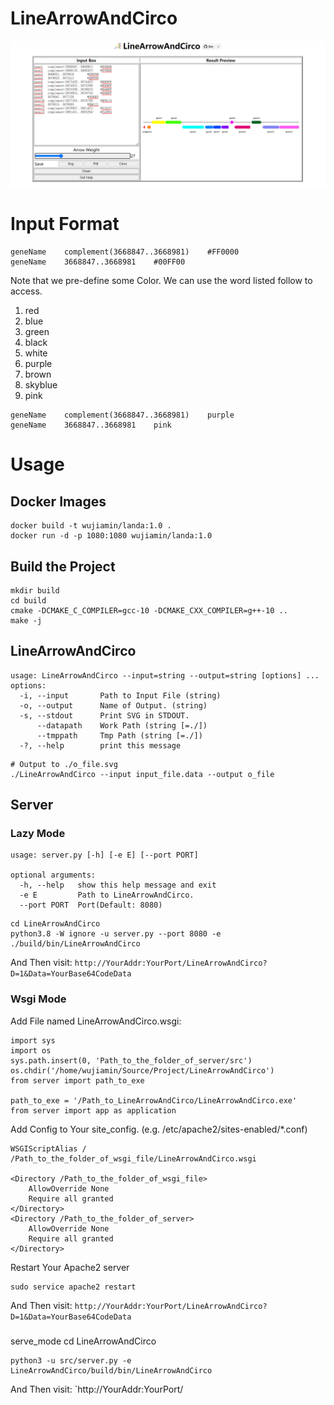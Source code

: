 LineArrowAndCirco
===

![HomePAGE](lib/img/HomePAGE.png)

# Input Format
```
geneName    complement(3668847..3668981)	#FF0000
geneName    3668847..3668981	#00FF00
```
Note that we pre-define some Color. We can use the word listed follow to access.

1. red
2. blue
3. green
4. black
5. white
6. purple
7. brown
8. skyblue
9. pink

```
geneName    complement(3668847..3668981)	purple
geneName    3668847..3668981	pink
```

# Usage
## Docker Images
```shell
docker build -t wujiamin/landa:1.0 .
docker run -d -p 1080:1080 wujiamin/landa:1.0
```
## Build the Project
```shell
mkdir build
cd build
cmake -DCMAKE_C_COMPILER=gcc-10 -DCMAKE_CXX_COMPILER=g++-10 ..
make -j
```
## LineArrowAndCirco
```
usage: LineArrowAndCirco --input=string --output=string [options] ...
options:
  -i, --input       Path to Input File (string)
  -o, --output      Name of Output. (string)
  -s, --stdout      Print SVG in STDOUT.
      --datapath    Work Path (string [=./])
      --tmppath     Tmp Path (string [=./])
  -?, --help        print this message
```
```shell
# Output to ./o_file.svg
./LineArrowAndCirco --input input_file.data --output o_file
```

## Server
### Lazy Mode
```
usage: server.py [-h] [-e E] [--port PORT]

optional arguments:
  -h, --help   show this help message and exit
  -e E         Path to LineArrowAndCirco.
  --port PORT  Port(Default: 8080)
```
```shell
cd LineArrowAndCirco
python3.8 -W ignore -u server.py --port 8080 -e ./build/bin/LineArrowAndCirco
```

And Then visit: `http://YourAddr:YourPort/LineArrowAndCirco?D=1&Data=YourBase64CodeData`

### Wsgi Mode
Add File named LineArrowAndCirco.wsgi:
```
import sys
import os
sys.path.insert(0, 'Path_to_the_folder_of_server/src')
os.chdir('/home/wujiamin/Source/Project/LineArrowAndCirco')
from server import path_to_exe

path_to_exe = '/Path_to_LineArrowAndCirco/LineArrowAndCirco.exe'
from server import app as application
```

Add Config to Your site_config. (e.g. /etc/apache2/sites-enabled/*.conf)
```
WSGIScriptAlias / /Path_to_the_folder_of_wsgi_file/LineArrowAndCirco.wsgi

<Directory /Path_to_the_folder_of_wsgi_file>
    AllowOverride None
    Require all granted
</Directory>
<Directory /Path_to_the_folder_of_server>
    AllowOverride None
    Require all granted
</Directory>
```

Restart Your Apache2 server
```shell
sudo service apache2 restart
```

And Then visit: `http://YourAddr:YourPort/LineArrowAndCirco?D=1&Data=YourBase64CodeData`

###
serve_mode
cd LineArrowAndCirco
```shell
python3 -u src/server.py -e LineArrowAndCirco/build/bin/LineArrowAndCirco
```
And Then visit: `http://YourAddr:YourPort/